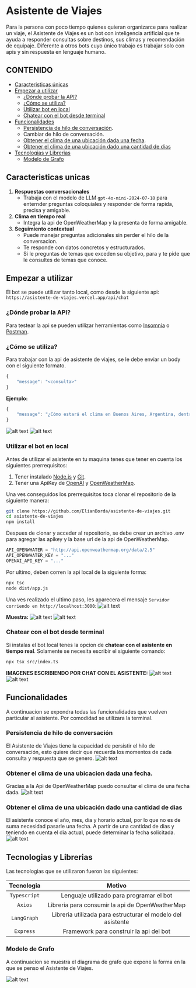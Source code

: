 # Asistente de Viajes

Para la persona con poco tiempo quienes quieran organizarce para realizar un viaje, el Asistente de Viajes es un bot con inteligencia artificial que te ayuda a responder consultas sobre destinos, sus climas y recomendación de equipaje. Diferente a otros bots cuyo único trabajo es trabajar solo con apis y sin respuesta en lenguaje humano. 

## CONTENIDO

- [Caracteristicas únicas](#caracteristicas-unicas)
- [Empezar a utilizar](#empezar-a-utilizar)
    - [¿Dónde probar la API?](#dónde-probar-la-api)
    - [¿Cómo se utiliza?](#cómo-se-utiliza)
    - [Utilizar bot en local](#utilizar-el-bot-en-local)
    - [Chatear con el bot desde terminal](#chatear-con-el-bot-desde-terminal)
- [Funcionalidades](#funcionalidades)
    - [Persistencia de hilo de conversación](#persistencia-de-hilo-de-conversación).
    - Cambiar de hilo de conversación.
    - [Obtener el clima de una ubicación dada una fecha](#obtener-el-clima-de-una-ubicacion-dada-una-fecha).
    - [Obtener el clima de una ubicación dado una cantidad de dias](#obtener-el-clima-de-una-ubicación-dado-una-cantidad-de-dias)
- [Tecnologias y Librerias](#tecnologias-y-librerias)
    - [Modelo de Grafo](#modelo-de-grafo)


## Caracteristicas unicas 
1. **Respuestas conversacionales**
    - Trabaja con el modelo de LLM `gpt-4o-mini-2024-07-18` para enternder preguntas coloquiales y responder de forma rapida, precisa y amigable.
2. **Clima en tiempo real** 
    - Integra la api de OpenWeatherMap y la presenta de forma amigable.
3. **Seguimiento contextual**
    - Puede manejar preguntas adicionales sin perder el hilo de la conversacion.
    - Te responde con datos concretos y estructurados.
    - Si le preguntas de temas que exceden su objetivo, para y te pide que le consultes de temas que conoce.
 
## Empezar a utilizar 
El bot se puede utilizar tanto local, como desde la siguiente api:
 `https://asistente-de-viajes.vercel.app/api/chat`

### ¿Dónde probar la API?
Para testear la api se pueden utilizar herramientas como [Insomnia](https://insomnia.rest/) o [Postman](https://www.postman.com/). 
### ¿Cómo se utiliza?
Para trabajar con la api de asistente de viajes, se le debe enviar un body con el siguiente formato.

```js
{
    "message": "<consulta>"
}

```

**Ejemplo:**
```js
{
    "message": "¿Cómo estará el clima en Buenos Aires, Argentina, dentro de dos días?"
}
```
![alt text](imgs/img.png)
![alt text](imgs/image.png)
### Utilizar el bot en local
Antes de utilizar el asistente en tu maquina tenes que tener en cuenta los siguientes prerrequisitos:
    
1. Tener instalado [Node.js]() y [Git]().
2. Tener una ApiKey de [OpenAI]() y [OpenWeatherMap]().

Una ves conseguidos los prerrequisitos toca clonar el repositorio de la siguiente manera:
```sh
git clone https://github.com/ElianBorda/asistente-de-viajes.git
cd asistente-de-viajes
npm install
```
Despues de clonar y acceder al repositorio, se debe crear un archivo .env para agregar las apikey y la base url de la api de OpenWeatherMap. 
```js
API_OPENWHATER = "http://api.openweathermap.org/data/2.5"
API_OPENWHATER_KEY = "..."
OPENAI_API_KEY = "..."
```
Por ultimo, deben corren la api local de la siguiente forma:
```sh
npx tsc
node dist/app.js
``` 
Una ves realizado el ultimo paso, les aparecera el mensaje `Servidor corriendo en http://localhost:3000`:
 ![alt text](imgs/image-1.png)

**Muestra:**
![alt text](imgs/image-2.png)
![alt text](imgs/image-3.png)

### Chatear con el bot desde terminal
Si instalas el bot local tenes la opcion de **chatear con el asistente en tiempo real**. Solamente se necesita escribir el siguiente comando:

```sh
npx tsx src/index.ts
```

**IMAGENES ESCRIBIENDO POR CHAT CON EL ASISTENTE:**
![alt text](imgs/image-4.png)
![alt text](imgs/image-5.png)

## Funcionalidades
A continuacion se expondra todas las funcionalidades que vuelven particular al asistente. Por comodidad se utilizara la terminal. 
### Persistencia de hilo de conversación
El Asistente de Viajes tiene la capacidad de persistir el hilo de conversación, esto quiere decir que recuerda los momentos de cada consulta y respuesta que se genero. 
![alt text](imgs/image-6.png)
### Obtener el clima de una ubicacion dada una fecha.
Gracias a la Api de OpenWeatherMap puedo consultar el clima de una fecha dada.
![alt text](imgs/image-7.png)
### Obtener el clima de una ubicación dado una cantidad de dias
El asistente conoce el año, mes, dia y horario actual, por lo que no es de suma necesidad pasarle una fecha. A partir de una cantidad de dias y teniendo en cuenta el dia actual, puede determinar la fecha solicitada. 
![alt text](imgs/image-8.png)
## Tecnologias y Librerias
Las tecnologias que se utilizaron fueron las siguientes:

 
 |Tecnologia | Motivo  |
 |:---------:|:-------:|
 |`Typescript`| Lenguaje utilizado para programar el bot |
 |`Axios`    | Libreria para consumir la api de OpenWeatherMap| 
 |`LangGraph`| Libreria utilizada para estructurar el modelo del asistente|
 |`Express`  | Framework para construir la api del bot|

 ### Modelo de Grafo
A continuacion se muestra el diagrama de grafo que expone la forma en la que se penso el Asistente de Viajes. 

![alt text](imgs/asistente-de-viajes.drawio.png)
